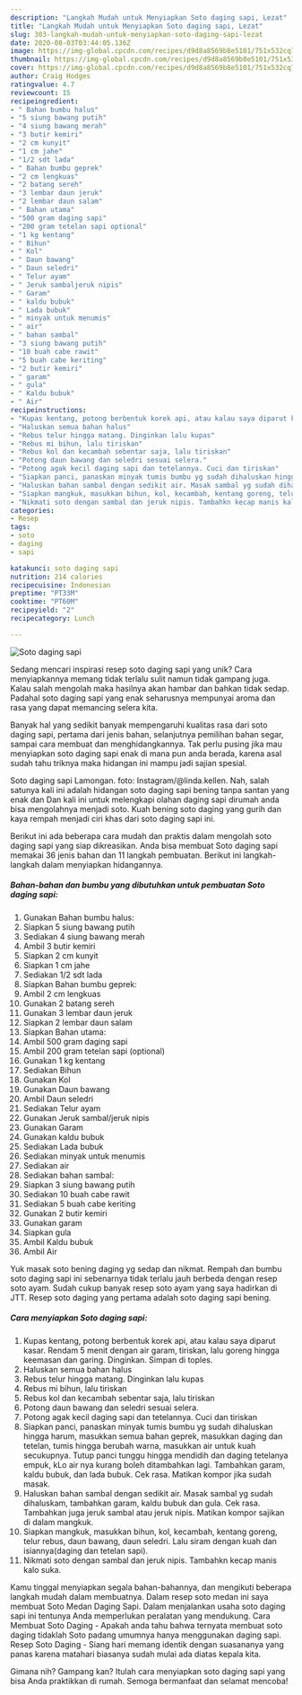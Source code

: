 ```yaml
---
description: "Langkah Mudah untuk Menyiapkan Soto daging sapi, Lezat"
title: "Langkah Mudah untuk Menyiapkan Soto daging sapi, Lezat"
slug: 303-langkah-mudah-untuk-menyiapkan-soto-daging-sapi-lezat
date: 2020-08-03T03:44:05.136Z
image: https://img-global.cpcdn.com/recipes/d9d8a8569b8e5101/751x532cq70/soto-daging-sapi-foto-resep-utama.jpg
thumbnail: https://img-global.cpcdn.com/recipes/d9d8a8569b8e5101/751x532cq70/soto-daging-sapi-foto-resep-utama.jpg
cover: https://img-global.cpcdn.com/recipes/d9d8a8569b8e5101/751x532cq70/soto-daging-sapi-foto-resep-utama.jpg
author: Craig Hodges
ratingvalue: 4.7
reviewcount: 15
recipeingredient:
- " Bahan bumbu halus"
- "5 siung bawang putih"
- "4 siung bawang merah"
- "3 butir kemiri"
- "2 cm kunyit"
- "1 cm jahe"
- "1/2 sdt lada"
- " Bahan bumbu geprek"
- "2 cm lengkuas"
- "2 batang sereh"
- "3 lembar daun jeruk"
- "2 lembar daun salam"
- " Bahan utama"
- "500 gram daging sapi"
- "200 gram tetelan sapi optional"
- "1 kg kentang"
- " Bihun"
- " Kol"
- " Daun bawang"
- " Daun seledri"
- " Telur ayam"
- " Jeruk sambaljeruk nipis"
- " Garam"
- " kaldu bubuk"
- " Lada bubuk"
- " minyak untuk menumis"
- " air"
- " bahan sambal"
- "3 siung bawang putih"
- "10 buah cabe rawit"
- "5 buah cabe keriting"
- "2 butir kemiri"
- " garam"
- " gula"
- " Kaldu bubuk"
- " Air"
recipeinstructions:
- "Kupas kentang, potong berbentuk korek api, atau kalau saya diparut kasar. Rendam 5 menit dengan air garam, tiriskan, lalu goreng hingga keemasan dan garing. Dinginkan. Simpan di toples."
- "Haluskan semua bahan halus"
- "Rebus telur hingga matang. Dinginkan lalu kupas"
- "Rebus mi bihun, lalu tiriskan"
- "Rebus kol dan kecambah sebentar saja, lalu tiriskan"
- "Potong daun bawang dan seledri sesuai selera."
- "Potong agak kecil daging sapi dan tetelannya. Cuci dan tiriskan"
- "Siapkan panci, panaskan minyak tumis bumbu yg sudah dihaluskan hingga harum, masukkan semua bahan geprek, masukkan daging dan tetelan, tumis hingga berubah warna, masukkan air untuk kuah secukupnya. Tutup panci tunggu hingga mendidih dan daging tetelanya empuk, kLo air nya kurang boleh ditambahkan lagi. Tambahkan garam, kaldu bubuk, dan lada bubuk. Cek rasa. Matikan kompor jika sudah masak."
- "Haluskan bahan sambal dengan sedikit air. Masak sambal yg sudah dihaluskam, tambahkan garam, kaldu bubuk dan gula. Cek rasa. Tambahkan juga jeruk sambal atau jeruk nipis. Matikan kompor sajikan di dalam mangkuk."
- "Siapkan mangkuk, masukkan bihun, kol, kecambah, kentang goreng, telur rebus, daun bawang, daun seledri. Lalu siram dengan kuah dan isiannya(daging dan tetelan sapi)."
- "Nikmati soto dengan sambal dan jeruk nipis. Tambahkn kecap manis kalo suka."
categories:
- Resep
tags:
- soto
- daging
- sapi

katakunci: soto daging sapi 
nutrition: 214 calories
recipecuisine: Indonesian
preptime: "PT33M"
cooktime: "PT60M"
recipeyield: "2"
recipecategory: Lunch

---
```



![Soto daging sapi](https://img-global.cpcdn.com/recipes/d9d8a8569b8e5101/751x532cq70/soto-daging-sapi-foto-resep-utama.jpg)

Sedang mencari inspirasi resep soto daging sapi yang unik? Cara menyiapkannya memang tidak terlalu sulit namun tidak gampang juga. Kalau salah mengolah maka hasilnya akan hambar dan bahkan tidak sedap. Padahal soto daging sapi yang enak seharusnya mempunyai aroma dan rasa yang dapat memancing selera kita.

Banyak hal yang sedikit banyak mempengaruhi kualitas rasa dari soto daging sapi, pertama dari jenis bahan, selanjutnya pemilihan bahan segar, sampai cara membuat dan menghidangkannya. Tak perlu pusing jika mau menyiapkan soto daging sapi enak di mana pun anda berada, karena asal sudah tahu triknya maka hidangan ini mampu jadi sajian spesial.

Soto daging sapi Lamongan. foto: Instagram/@linda.kellen. Nah, salah satunya kali ini adalah hidangan soto daging sapi bening tanpa santan yang enak dan Dan kali ini untuk melengkapi olahan daging sapi dirumah anda bisa mengolahnya menjadi soto. Kuah bening soto daging yang gurih dan kaya rempah menjadi ciri khas dari soto daging sapi ini.


Berikut ini ada beberapa cara mudah dan praktis dalam mengolah soto daging sapi yang siap dikreasikan. Anda bisa membuat Soto daging sapi memakai 36 jenis bahan dan 11 langkah pembuatan. Berikut ini langkah-langkah dalam menyiapkan hidangannya.

<!--inarticleads1-->

##### Bahan-bahan dan bumbu yang dibutuhkan untuk pembuatan Soto daging sapi:

1. Gunakan  Bahan bumbu halus:
1. Siapkan 5 siung bawang putih
1. Sediakan 4 siung bawang merah
1. Ambil 3 butir kemiri
1. Siapkan 2 cm kunyit
1. Siapkan 1 cm jahe
1. Sediakan 1/2 sdt lada
1. Siapkan  Bahan bumbu geprek:
1. Ambil 2 cm lengkuas
1. Gunakan 2 batang sereh
1. Gunakan 3 lembar daun jeruk
1. Siapkan 2 lembar daun salam
1. Siapkan  Bahan utama:
1. Ambil 500 gram daging sapi
1. Ambil 200 gram tetelan sapi (optional)
1. Gunakan 1 kg kentang
1. Sediakan  Bihun
1. Gunakan  Kol
1. Gunakan  Daun bawang
1. Ambil  Daun seledri
1. Sediakan  Telur ayam
1. Gunakan  Jeruk sambal/jeruk nipis
1. Gunakan  Garam
1. Gunakan  kaldu bubuk
1. Sediakan  Lada bubuk
1. Sediakan  minyak untuk menumis
1. Sediakan  air
1. Sediakan  bahan sambal:
1. Siapkan 3 siung bawang putih
1. Sediakan 10 buah cabe rawit
1. Sediakan 5 buah cabe keriting
1. Gunakan 2 butir kemiri
1. Gunakan  garam
1. Siapkan  gula
1. Ambil  Kaldu bubuk
1. Ambil  Air


Yuk masak soto bening daging yg sedap dan nikmat. Rempah dan bumbu soto daging sapi ini sebenarnya tidak terlalu jauh berbeda dengan resep soto ayam. Sudah cukup banyak resep soto ayam yang saya hadirkan di JTT. Resep soto daging yang pertama adalah soto daging sapi bening. 

<!--inarticleads2-->

##### Cara menyiapkan Soto daging sapi:

1. Kupas kentang, potong berbentuk korek api, atau kalau saya diparut kasar. Rendam 5 menit dengan air garam, tiriskan, lalu goreng hingga keemasan dan garing. Dinginkan. Simpan di toples.
1. Haluskan semua bahan halus
1. Rebus telur hingga matang. Dinginkan lalu kupas
1. Rebus mi bihun, lalu tiriskan
1. Rebus kol dan kecambah sebentar saja, lalu tiriskan
1. Potong daun bawang dan seledri sesuai selera.
1. Potong agak kecil daging sapi dan tetelannya. Cuci dan tiriskan
1. Siapkan panci, panaskan minyak tumis bumbu yg sudah dihaluskan hingga harum, masukkan semua bahan geprek, masukkan daging dan tetelan, tumis hingga berubah warna, masukkan air untuk kuah secukupnya. Tutup panci tunggu hingga mendidih dan daging tetelanya empuk, kLo air nya kurang boleh ditambahkan lagi. Tambahkan garam, kaldu bubuk, dan lada bubuk. Cek rasa. Matikan kompor jika sudah masak.
1. Haluskan bahan sambal dengan sedikit air. Masak sambal yg sudah dihaluskam, tambahkan garam, kaldu bubuk dan gula. Cek rasa. Tambahkan juga jeruk sambal atau jeruk nipis. Matikan kompor sajikan di dalam mangkuk.
1. Siapkan mangkuk, masukkan bihun, kol, kecambah, kentang goreng, telur rebus, daun bawang, daun seledri. Lalu siram dengan kuah dan isiannya(daging dan tetelan sapi).
1. Nikmati soto dengan sambal dan jeruk nipis. Tambahkn kecap manis kalo suka.


Kamu tinggal menyiapkan segala bahan-bahannya, dan mengikuti beberapa langkah mudah dalam membuatnya. Dalam resep soto medan ini saya membuat Soto Medan Daging Sapi. Dalam menjalankan usaha soto daging sapi ini tentunya Anda memperlukan peralatan yang mendukung. Cara Membuat Soto Daging - Apakah anda tahu bahwa ternyata membuat soto daging tidaklah Soto padang umumnya hanya menggunakan daging sapi. Resep Soto Daging - Siang hari memang identik dengan suasananya yang panas karena matahari biasanya sudah mulai ada diatas kepala kita. 

Gimana nih? Gampang kan? Itulah cara menyiapkan soto daging sapi yang bisa Anda praktikkan di rumah. Semoga bermanfaat dan selamat mencoba!
